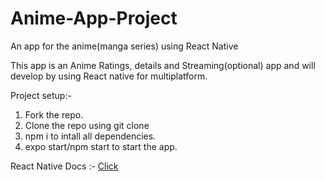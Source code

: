 # Anime-App-Project
An app for the anime(manga series) using React Native

This app is an Anime Ratings, details and Streaming(optional) app and will develop by using React native for multiplatform.

Project setup:-
1. Fork the repo.
2. Clone the repo using git clone <forked repo url>
3. npm i to intall all dependencies.
4. expo start/npm start to start the app.

React Native Docs :- [Click](https://reactnative.dev/)
